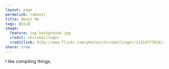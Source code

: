 ```yaml
---
layout: page
permalink: /about/
title: About Me
tags: [bio]
image:
  feature: top-background.jpg
  credit: chrisballinger
  creditlink: http://www.flickr.com/photos/chrisballinger/11314777016/in/set-72157638559926193
share: true
---
```


I like compiling things.